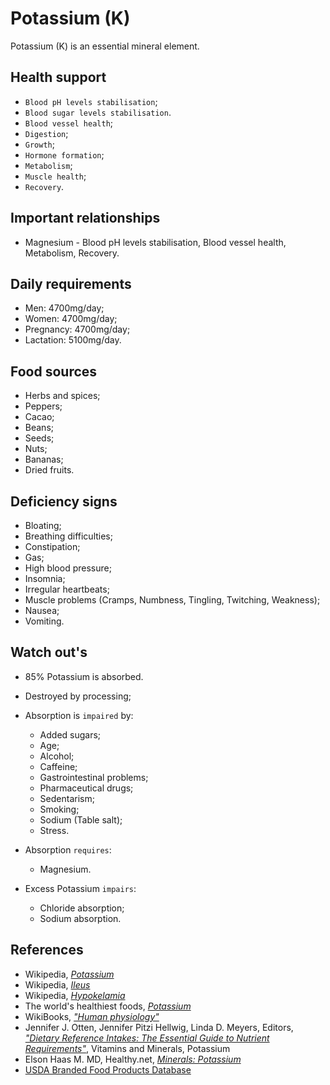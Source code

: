# Potassium (K)
Potassium (K) is an essential mineral element.

## Health support
- `Blood pH levels stabilisation`;
- `Blood sugar levels stabilisation`.
- `Blood vessel health`;
- `Digestion`;
- `Growth`;
- `Hormone formation`;
- `Metabolism`;
- `Muscle health`;
- `Recovery`.

## Important relationships
- Magnesium - Blood pH levels stabilisation, Blood vessel health, Metabolism, Recovery.

## Daily requirements
- Men: 4700mg/day;
- Women: 4700mg/day;
- Pregnancy: 4700mg/day;
- Lactation: 5100mg/day.

## Food sources
- Herbs and spices;
- Peppers;
- Cacao;
- Beans;
- Seeds;
- Nuts;
- Bananas;
- Dried fruits.

## Deficiency signs
- Bloating;
- Breathing difficulties;
- Constipation;
- Gas;
- High blood pressure;
- Insomnia;
- Irregular heartbeats;
- Muscle problems (Cramps, Numbness, Tingling, Twitching, Weakness);
- Nausea;
- Vomiting.

## Watch out's
- 85% Potassium is absorbed.
- Destroyed by processing;
- Absorption is `impaired` by:
    - Added sugars;
    - Age;
    - Alcohol;
    - Caffeine;
    - Gastrointestinal problems;
    - Pharmaceutical drugs;
    - Sedentarism;
    - Smoking;
	- Sodium (Table salt);
    - Stress.

- Absorption `requires`:
	- Magnesium.

- Excess Potassium `impairs`:
	- Chloride absorption;
	- Sodium absorption.

## References
- Wikipedia, [_Potassium_](https://en.wikipedia.org/wiki/Potassium)
- Wikipedia, [_Ileus_](https://en.wikipedia.org/wiki/Ileus#Signs_and_symptoms)
- Wikipedia, [_Hypokelamia_](https://en.wikipedia.org/wiki/Hypokalemia#Signs_and_symptoms)
- The world's healthiest foods, [_Potassium_](http://www.whfoods.com/genpage.php?tname=nutrient&dbid=90)
- WikiBooks, [_"Human physiology"_](https://en.wikibooks.org/wiki/Human_Physiology/Nutrition#Minerals)
- Jennifer J. Otten, Jennifer Pitzi Hellwig, Linda D. Meyers, Editors, [_"Dietary Reference Intakes: The Essential Guide to Nutrient Requirements"_](https://www.amazon.com/Dietary-Reference-Intakes-Essential-Requirements/dp/0309157420), Vitamins and Minerals, Potassium
- Elson Haas M. MD, Healthy.net, [_Minerals: Potassium_](http://www.healthy.net/Health/Article/Potassium/2063)
- [USDA Branded Food Products Database](https://ndb.nal.usda.gov/ndb/nutrients/report/nutrientsfrm?max=1000&offset=0&totCount=0&nutrient1=306&nutrient2=&nutrient3=&subset=0&sort=c&measureby=g)